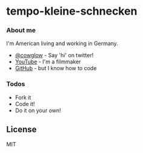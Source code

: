 # tempo-kleine-schnecken
### About me

I'm American living and working in Germany.

* [@cowglow](https://twitter.com/cowglow) - Say 'hi' on twitter!
* [YouTube](https://youtube.com/c/cowglow) - I'm a filmmaker
* [GitHub](https://github.com/cowglow) - but I know how to code


### Todos

 - Fork it
 - Code it!
 - Do it on your own!

License
----

MIT
